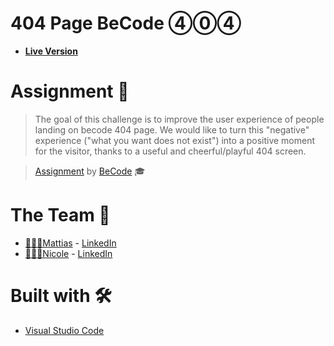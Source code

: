 # 404 Page BeCode ④⓪④

- [**Live Version**](https://wisecoding.github.io/becode-404/)

# Assignment 📝

> The goal of this challenge is to improve the user experience of people landing on becode 404 page. We would like to turn this "negative" experience ("what you want does not exist") into a positive moment for the visitor, thanks to a useful and cheerful/playful 404 screen.

> [Assignment](https://becodeorg.github.io/emotion-design-404-contest/) by [BeCode](https://becode.org/) 🎓

# The Team 👥

- [👨🏼‍💻Mattias](https://github.com/WiseCoding/) - [LinkedIn](https://www.linkedin.com/in/mattias-bonte/)
- [👩🏻‍💻Nicole](https://github.com/NicolSaha) - [LinkedIn](https://www.linkedin.com/in/nicol-saha-87a35b1a9/)

# Built with 🛠

- [Visual Studio Code](https://code.visualstudio.com/)
